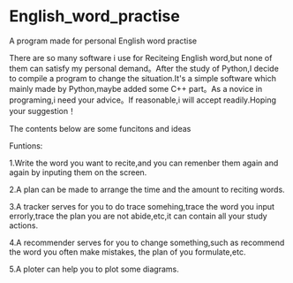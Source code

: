 # English_word_practise
A program made for personal English word practise

There are so many software i use for Reciteing English word,but none of them can satisfy my personal demand。After the study of Python,I decide to compile a program to change the situation.It's a simple software which mainly made by Python,maybe added some C++ part。As a novice in programing,i need your advice。If reasonable,i will accept readily.Hoping your suggestion！

The contents below are some funcitons and  ideas

Funtions:

1.Write the word you want to recite,and you can remenber them again and again by inputing them on the screen.

2.A plan can be made to arrange the time and the amount to reciting words.

3.A tracker serves for you to do trace somehing,trace the word you input errorly,trace the plan you are not abide,etc,it can contain all your study actions.

4.A recommender serves for you to change something,such as recommend the word you often make mistakes, the plan of you formulate,etc.

5.A ploter can help you to plot some diagrams.
